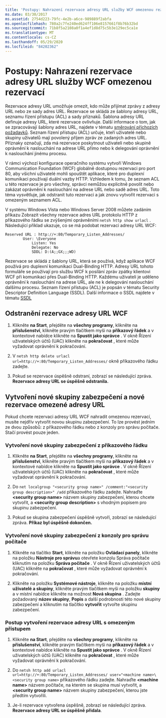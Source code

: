 ```yaml
---
title: 'Postupy: Nahrazení rezervace adresy URL služby WCF omezenou rezervací'
ms.date: 03/30/2017
ms.assetid: 2754d223-79fc-4e2b-a6ce-989889f2abfa
ms.openlocfilehash: 780a2c7fe240ed624ff106e8157661f8b76b32bd
ms.sourcegitcommit: 71b8f5a2108a0f1a4ef1d8d75c5b3e129ec5ca1e
ms.translationtype: MT
ms.contentlocale: cs-CZ
ms.lasthandoff: 05/29/2020
ms.locfileid: "84202362"
---
```

# <a name="how-to-replace-the-wcf-url-reservation-with-a-restricted-reservation"></a>Postupy: Nahrazení rezervace adresy URL služby WCF omezenou rezervací

Rezervace adresy URL umožňuje omezit, kdo může přijímat zprávy z adresy URL nebo ze sady adres URL. Rezervace se skládá ze šablony adresy URL, seznamu řízení přístupu (ACL) a sady příznaků. Šablona adresy URL definuje adresy URL, které rezervace ovlivňuje. Další informace o tom, jak se zpracovávají šablony adres URL, najdete v tématu [směrování příchozích požadavků](/windows/win32/http/routing-incoming-requests). Seznam řízení přístupu (ACL) určuje, kteří uživatelé nebo skupiny uživatelů mají povolený příjem zpráv ze zadaných adres URL. Příznaky označují, zda má rezervace poskytnout uživateli nebo skupině oprávnění k naslouchání na adrese URL přímo nebo k delegování oprávnění k naslouchání jinému procesu.  
  
 V rámci výchozí konfigurace operačního systému vytvoří Windows Communication Foundation (WCF) globálně dostupnou rezervaci pro port 80, aby všichni uživatelé mohli spouštět aplikace, které pro duplexní komunikaci používají duální vazby HTTP. Vzhledem k tomu, že seznam ACL u této rezervace je pro všechny, správci nemůžou explicitně povolit nebo zakázat oprávnění k naslouchání na adrese URL nebo sadě adres URL. Toto téma vysvětluje, jak odstranit tuto rezervaci a jak znovu vytvořit rezervaci s omezeným seznamem ACL.  
  
V systému Windows Vista nebo Windows Server 2008 můžete zadáním příkazu Zobrazit všechny rezervace adres URL protokolu HTTP z příkazového řádku se zvýšenými oprávněními `netsh http show urlacl` . Následující příklad ukazuje, co se má podobat rezervaci adresy URL WCF:

```
Reserved URL : http://+:80/Temporary_Listen_Addresses/  
        User: \Everyone  
            Listen: Yes  
            Delegate: No  
            SDDL: D:(A;;GX;;;WD)  
```

 Rezervace se skládá z šablony URL, která se používá, když aplikace WCF používá pro duplexní komunikaci Dual-Binding HTTP. Adresy URL tohoto formuláře se používají pro službu WCF k posílání zpráv zpátky klientovi WCF při komunikaci přes Dual-Binding HTTP. Každému uživateli je uděleno oprávnění k naslouchání na adrese URL, ale ne k delegování naslouchání dalšímu procesu. Seznam řízení přístupu (ACL) je popsán v tématu Security Descriptor Definition Language (SSDL). Další informace o SSDL najdete v tématu [SSDL](/windows/win32/secauthz/security-descriptor-definition-language)  
  
## <a name="to-delete-the-wcf-url-reservation"></a>Odstranění rezervace adresy URL WCF  
  
1. Klikněte **na Start**, přejděte na **všechny programy**, klikněte na **příslušenství**, klikněte pravým tlačítkem myši na **příkazový řádek** a v kontextové nabídce klikněte na **Spustit jako správce** . V okně Řízení uživatelských účtů (UAC) klikněte na **pokračovat** , které může vyžadovat oprávnění k pokračování.  
  
2. V `netsh http delete urlacl url=http://+:80/Temporary_Listen_Addresses/` okně příkazového řádku zadejte.  
  
3. Pokud se rezervace úspěšně odstraní, zobrazí se následující zpráva. **Rezervace adresy URL se úspěšně odstranila.**  
  
## <a name="creating-a-new-security-group-and-new-restricted-url-reservation"></a>Vytvoření nové skupiny zabezpečení a nové rezervace omezené adresy URL  
 Pokud chcete rezervaci adresy URL WCF nahradit omezenou rezervací, musíte nejdřív vytvořit novou skupinu zabezpečení. To lze provést jedním ze dvou způsobů: z příkazového řádku nebo z konzoly pro správu počítače. Stačí provést pouze jeden.  
  
### <a name="to-create-a-new-security-group-from-a-command-prompt"></a>Vytvoření nové skupiny zabezpečení z příkazového řádku  
  
1. Klikněte **na Start**, přejděte na **všechny programy**, klikněte na **příslušenství**, klikněte pravým tlačítkem myši na **příkazový řádek** a v kontextové nabídce klikněte na **Spustit jako správce** . V okně Řízení uživatelských účtů (UAC) klikněte na **pokračovat** , které může vyžadovat oprávnění k pokračování.  
  
2. Do `net localgroup "<security group name>" /comment:"<security group description>" /add` příkazového řádku zadejte. Nahraďte **\<security group name>** názvem skupiny zabezpečení, kterou chcete vytvořit, a **\<security group description>** s vhodným popisem pro skupinu zabezpečení.  
  
3. Pokud se skupina zabezpečení úspěšně vytvoří, zobrazí se následující zpráva. **Příkaz byl úspěšně dokončen.**  
  
### <a name="to-create-a-new-security-group-from-the-computer-management-console"></a>Vytvoření nové skupiny zabezpečení z konzoly pro správu počítače  
  
1. Klikněte na tlačítko **Start**, klikněte na položku **Ovládací panely**, klikněte na položku **Nástroje pro správu**a otevřete konzolu Správa počítače kliknutím na položku **Správa počítače** . V okně Řízení uživatelských účtů (UAC) klikněte na **pokračovat** , které může vyžadovat oprávnění k pokračování.  
  
2. Klikněte na položku **Systémové nástroje**, klikněte na položku **místní uživatelé a skupiny**, klikněte pravým tlačítkem myši na položku **skupiny** a v místní nabídce klikněte na možnost **Nová skupina** . Zadejte požadovaný **název skupiny**, **Popis** a další podrobnosti této nové skupiny zabezpečení a kliknutím na tlačítko **vytvořit** vytvořte skupinu zabezpečení.  
  
### <a name="to-create-the-restricted-url-reservation"></a>Postup vytvoření rezervace adresy URL s omezeným přístupem  
  
1. Klikněte **na Start**, přejděte na **všechny programy**, klikněte na **příslušenství**, klikněte pravým tlačítkem myši na **příkazový řádek** a v kontextové nabídce klikněte na **Spustit jako správce** . V okně Řízení uživatelských účtů (UAC) klikněte na **pokračovat** , které může vyžadovat oprávnění k pokračování.  
  
2. Do `netsh http add urlacl url=http://+:80/Temporary_Listen_Addresses/ user="<machine name>\<security group name>` příkazového řádku zadejte. Nahraďte **\<machine name>** názvem počítače, na kterém se skupina musí vytvořit, a **\<security group name>** názvem skupiny zabezpečení, kterou jste předtím vytvořili.  
  
3. Je-li rezervace vytvořena úspěšně, zobrazí se následující zpráva. **Rezervace adresy URL se úspěšně přidala**.
